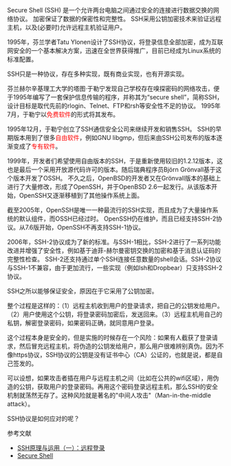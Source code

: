


Secure Shell (SSH) 是一个允许两台电脑之间通过安全的连接进行数据交换的网络协议。
加密保证了数据的保密性和完整性。
SSH采用公钥加密技术来验证远程主机，以及(必要时)允许远程主机验证用户。

1995年，芬兰学者Tatu Ylonen设计了SSH协议，将登录信息全部加密，成为互联网安全的一个基本解决方案，迅速在全世界获得推广，目前已经成为Linux系统的标准配置。

SSH只是一种协议，存在多种实现，既有商业实现，也有开源实现。

芬兰赫尔辛基理工大学的塔图·于勒宁发现自己学校存在嗅探密码的网络攻击，便于1995年编写了一套保护信息传输的程序，并称其为“secure shell”，简称SSH，
设计目标是取代先前的rlogin、Telnet、FTP和rsh等安全性不足的协议。
1995年7月，于勒宁以<font color='red'>免费软件</font>的形式将其发布。

1995年12月，于勒宁创立了SSH通信安全公司来继续开发和销售SSH。
SSH的早期版本用到了很多<font color='red'>自由软件</font>，例如GNU libgmp，但后来由SSH公司发布的版本逐渐变成了<font color='red'>专有软件</font>。

1999年，开发者们希望使用自由版本的SSH，于是重新使用较旧的1.2.12版本，这也是最后一个采用开放源代码许可的版本。随后瑞典程序员Björn Grönvall基于这个版本开发了OSSH。
不久之后，OpenBSD的开发者又在Grönvall版本的基础上进行了大量修改，形成了OpenSSH，并于OpenBSD 2.6一起发行。从该版本开始，OpenSSH又逐渐移植到了其他操作系统上面。

截至2005年，OpenSSH是唯一一种最流行的SSH实现，而且成为了大量操作系统的默认组件，而OSSH已经过时。
OpenSSH仍在维护，而且已经支持SSH-2协议。从7.6版开始，OpenSSH不再支持SSH-1协议。


2006年，SSH-2协议成为了新的标准。与SSH-1相比，SSH-2进行了一系列功能改进并增强了安全性，例如基于迪菲-赫尔曼密钥交换的加密和基于消息认证码的完整性检查。
SSH-2还支持通过单个SSH连接任意数量的shell会话。SSH-2协议与SSH-1不兼容，由于更加流行，一些实现（例如lsh和Dropbear）只支持SSH-2协议。



SSH之所以能够保证安全，原因在于它采用了公钥加密。

整个过程是这样的：（1）远程主机收到用户的登录请求，把自己的公钥发给用户。（2）用户使用这个公钥，将登录密码加密后，发送回来。（3）远程主机用自己的私钥，解密登录密码，如果密码正确，就同意用户登录。

这个过程本身是安全的，但是实施的时候存在一个风险：如果有人截获了登录请求，然后冒充远程主机，将伪造的公钥发给用户，那么用户很难辨别真伪。因为不像https协议，SSH协议的公钥是没有证书中心（CA）公证的，也就是说，都是自己签发的。

可以设想，如果攻击者插在用户与远程主机之间（比如在公共的wifi区域），用伪造的公钥，获取用户的登录密码。再用这个密码登录远程主机，那么SSH的安全机制就荡然无存了。这种风险就是著名的"中间人攻击"（Man-in-the-middle attack）。

SSH协议是如何应对的呢？




参考文献  
* [SSH原理与运用（一）：远程登录](http://www.ruanyifeng.com/blog/2011/12/ssh_remote_login.html)
* [Secure Shell](https://zh.wikipedia.org/wiki/Secure_Shell)


